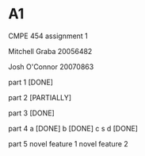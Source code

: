 # A1
CMPE 454 assignment 1

Mitchell Graba 20056482

Josh O'Connor 20070863

part 1 [DONE]

part 2 [PARTIALLY]

part 3 [DONE]

part 4
a [DONE]
b [DONE]
c   s
d [DONE]

part 5
novel feature 1
novel feature 2
